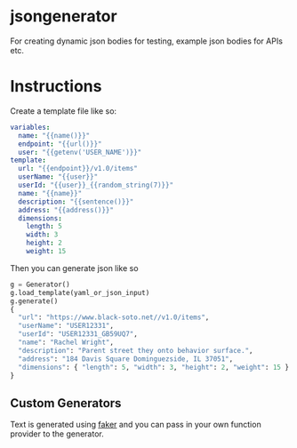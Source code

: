 # jsongenerator

For creating dynamic json bodies for testing, example json bodies for APIs etc.

# Instructions

Create a template file like so:

```yaml
variables:
  name: "{{name()}}"
  endpoint: "{{url()}}"
  user: "{{getenv('USER_NAME')}}"
template:
  url: "{{endpoint}}/v1.0/items"
  userName: "{{user}}"
  userId: "{{user}}_{{random_string(7)}}"
  name: "{{name}}"
  description: "{{sentence()}}"
  address: "{{address()}}"
  dimensions:
    length: 5
    width: 3
    height: 2
    weight: 15
```

Then you can generate json like so

```python
g = Generator()
g.load_template(yaml_or_json_input)
g.generate()
{
  "url": "https://www.black-soto.net//v1.0/items",
  "userName": "USER12331",
  "userId": "USER12331_GB59UQ7",
  "name": "Rachel Wright",
  "description": "Parent street they onto behavior surface.",
  "address": "184 Davis Square Dominguezside, IL 37051",
  "dimensions": { "length": 5, "width": 3, "height": 2, "weight": 15 }
}
```

## Custom Generators

Text is generated using [faker](https://github.com/joke2k/faker) and you can pass in your own function provider to the generator.
